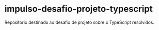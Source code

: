 # impulso-desafio-projeto-typescript
 Repositório destinado ao desafio de projeto sobre o TypeScript resolvidos.

